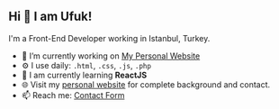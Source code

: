<!--###  👋


**ufukyildiz55/ufukyildiz55** is a ✨ _special_ ✨ repository because its `README.md` (this file) appears on your GitHub profile.

Here are some ideas to get you started:

- 🔭 I’m currently working on ...
- 🌱 I’m currently learning ...
- 👯 I’m looking to collaborate on ...
- 🤔 I’m looking for help with ...
- 💬 Ask me about ...
- 📫 How to reach me: ...
- 😄 Pronouns: ...
- ⚡ Fun fact: ...
-->
## Hi 👋 I am Ufuk! 
I'm a Front-End Developer working in Istanbul, Turkey.

- 🔭 I’m currently working on [My Personal Website](https://ufukyildiz.net/)
- ⚙️ I use daily: `.html`, `.css`, `.js`, `.php`
- 🌱 I am currently learning **ReactJS**
- 🌐 Visit my [personal website](https://ufukyildiz.net/) for complete background and contact.
- 📫 Reach me: [Contact Form](https://ufukyildiz.net/iletisim)
